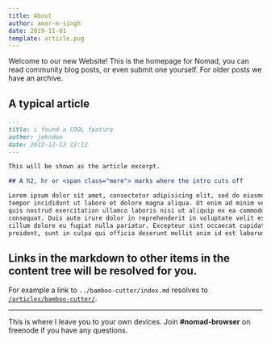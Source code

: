 ```yaml
---
title: About
author: amar-m-singh
date: 2019-11-01
template: article.pug
---
```


Welcome to our new Website! This is the homepage for Nomad, you can
read community blog posts, or even submit one yourself. For older
posts we have an archive.

## A typical article

```markdown
---
title: i found a COOL feature
author: johndoe
date: 2012-12-12 12:12
---

This will be shown as the article excerpt.

## A h2, hr or <span class="more"> marks where the intro cuts off

Lorem ipsum dolor sit amet, consectetur adipisicing elit, sed do eiusmod
tempor incididunt ut labore et dolore magna aliqua. Ut enim ad minim veniam,
quis nostrud exercitation ullamco laboris nisi ut aliquip ex ea commodo
consequat. Duis aute irure dolor in reprehenderit in voluptate velit esse
cillum dolore eu fugiat nulla pariatur. Excepteur sint occaecat cupidatat non
proident, sunt in culpa qui officia deserunt mollit anim id est laborum.

```

## Links in the markdown to other items in the content tree will be resolved for you.

For example a link to `../bamboo-cutter/index.md` resolves to
[`/articles/bamboo-cutter/`](../bamboo-cutter/index.md).

---

This is where I leave you to your own devices. Join **#nomad-browser**
on freenode if you have any questions.

